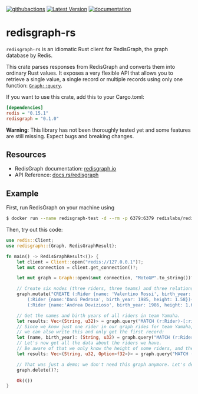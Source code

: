 [![githubactions](https://github.com/malte-v/redisgraph-rs/workflows/Rust/badge.svg)](https://github.com/malte-v/redisgraph-rs/actions)
[![Latest Version](https://img.shields.io/crates/v/redisgraph.svg)](https://crates.io/crates/redisgraph)
[![documentation](https://docs.rs/redisgraph/badge.svg)](https://docs.rs/redisgraph)

# redisgraph-rs

`redisgraph-rs` is an idiomatic Rust client for RedisGraph, the graph database by Redis.

This crate parses responses from RedisGraph and converts them into ordinary Rust values.
It exposes a very flexible API that allows you to retrieve a single value, a single record
or multiple records using only one function: [`Graph::query`](https://docs.rs/redisgraph/0.1.0/redisgraph/graph/struct.Graph.html#method.query).

If you want to use this crate, add this to your Cargo.toml:

```ini
[dependencies]
redis = "0.15.1"
redisgraph = "0.1.0"
```

**Warning**: This library has not been thoroughly tested yet and some features are still missing.
Expect bugs and breaking changes.

## Resources

- RedisGraph documentation: [redisgraph.io][]
- API Reference: [docs.rs/redisgraph]

## Example

First, run RedisGraph on your machine using

```sh
$ docker run --name redisgraph-test -d --rm -p 6379:6379 redislabs/redisgraph
```

Then, try out this code:

```rust
use redis::Client;
use redisgraph::{Graph, RedisGraphResult};

fn main() -> RedisGraphResult<()> {
    let client = Client::open("redis://127.0.0.1")?;
    let mut connection = client.get_connection()?;

    let mut graph = Graph::open(&mut connection, "MotoGP".to_string())?;

    // Create six nodes (three riders, three teams) and three relationships between them.
    graph.mutate("CREATE (:Rider {name: 'Valentino Rossi', birth_year: 1979})-[:rides]->(:Team {name: 'Yamaha'}), \
        (:Rider {name:'Dani Pedrosa', birth_year: 1985, height: 1.58})-[:rides]->(:Team {name: 'Honda'}), \
        (:Rider {name:'Andrea Dovizioso', birth_year: 1986, height: 1.67})-[:rides]->(:Team {name: 'Ducati'})")?;

    // Get the names and birth years of all riders in team Yamaha.
    let results: Vec<(String, u32)> = graph.query("MATCH (r:Rider)-[:rides]->(t:Team) WHERE t.name = 'Yamaha' RETURN r.name, r.birth_year")?;
    // Since we know just one rider in our graph rides for team Yamaha,
    // we can also write this and only get the first record:
    let (name, birth_year): (String, u32) = graph.query("MATCH (r:Rider)-[:rides]->(t:Team) WHERE t.name = 'Yamaha' RETURN r.name, r.birth_year")?;
    // Let's now get all the data about the riders we have.
    // Be aware of that we only know the height of some riders, and therefore we use an `Option`:
    let results: Vec<(String, u32, Option<f32>)> = graph.query("MATCH (r:Rider) RETURN r.name, r.birth_year, r.height")?;

    // That was just a demo; we don't need this graph anymore. Let's delete it from the database:
    graph.delete()?;

    Ok(())
}
```

[redisgraph.io]:https://redisgraph.io
[docs.rs/redisgraph]:https://docs.rs/redisgraph
